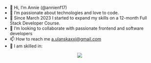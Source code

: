 - 👋 Hi, I’m Annie (@annienf17)
- 👀 I’m passionate about technologies and love to code.
- 🌱 Since March 2023 I started to expand my skills on a 12-month Full Stack Developer Course.
- 💞️ I’m looking to collaborate with passionate frontend and software developers
- 📫 How to reach me a.ulanskaxxi@gmail.com
- 💞️ I am skilled in: 
<p align="center">
  <a href="https://skillicons.dev">
    <img src="https://skillicons.dev/icons?i=figma,xd,ps,ai,wordpress,git,github,vscode,html,css,sass,js,react" />
  </a>
</p>

<!---
annienf17/annienf17 is a ✨ special ✨ repository because its `README.md` (this file) appears on your GitHub profile.
You can click the Preview link to take a look at your changes.
--->
